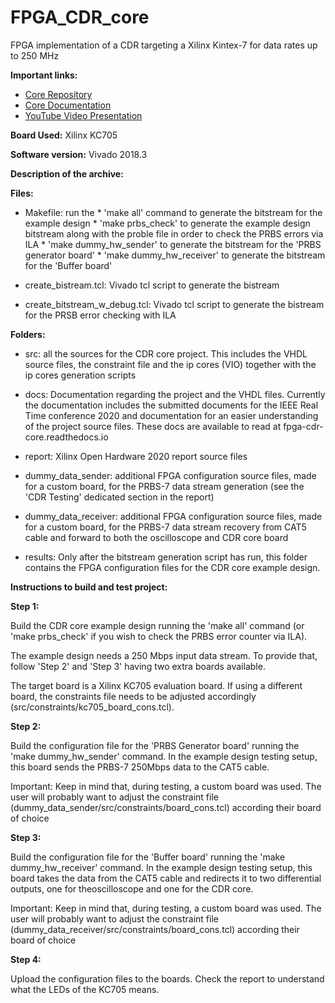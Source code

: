# FPGA_CDR_core
FPGA implementation of a CDR targeting a Xilinx Kintex-7 for data rates up to 250 MHz

**Important links:**
* [Core Repository](https://github.com/FilMarini/FPGA_CDR_core)
* [Core Documentation](https://fpga-cdr-core.readthedocs.io/en/latest/)
* [YouTube Video Presentation](https://youtu.be/oK15voQDpzQ)

**Board Used:** Xilinx KC705

**Software version:** Vivado 2018.3

**Description of the archive:**

**Files:**

* Makefile: run the * 'make all' command to generate the bitstream for the example design * 'make prbs\_check' to generate the example design bitstream along with the proble file in order to check the PRBS errors via ILA * 'make dummy\_hw\_sender' to generate the bitstream for the 'PRBS generator board' * 'make dummy\_hw\_receiver' to generate the bitstream for the 'Buffer board'
        
* create\_bistream.tcl: Vivado tcl script to generate the bistream

* create\_bitstream\_w\_debug.tcl: Vivado tcl script to generate the bistream for the PRSB error checking with ILA

**Folders:**

* src: all the sources for the CDR core project. This includes the VHDL source files, the constraint file and the ip cores (VIO) together with the ip cores generation scripts

* docs: Documentation regarding the project and the VHDL files. Currently the documentation includes the submitted documents for the IEEE Real Time conference 2020 and documentation for an easier understanding of the project source files. These docs are available to read at fpga-cdr-core.readthedocs.io 

* report: Xilinx Open Hardware 2020 report source files

* dummy\_data\_sender: additional FPGA configuration source files, made for a custom board, for the PRBS-7 data stream generation (see the 'CDR Testing' dedicated section in the report)

* dummy\_data\_receiver: additional FPGA configuration source files, made for a custom board, for the PRBS-7 data stream recovery from CAT5 cable and forward to both the oscilloscope and CDR core board

* results: Only after the bitstream generation script has run, this folder contains the FPGA configuration files for the CDR core example design.

**Instructions to build and test project:**

**Step 1:**

Build the CDR core example design running the 'make all' command (or 'make prbs\_check' if you wish to check the PRBS error counter via ILA). 

The example design needs a 250 Mbps input data stream. To provide that, follow 'Step 2' and 'Step 3' having two extra boards available.

The target board is a Xilinx KC705 evaluation board. If using a different board, the constraints file needs to be adjusted accordingly (src/constraints/kc705_board_cons.tcl).

**Step 2:**

Build the configuration file for the 'PRBS Generator board' running the 'make dummy\_hw\_sender' command. In the example design testing setup, this board sends the PRBS-7 250Mbps data to the CAT5 cable.

Important: Keep in mind that, during testing, a custom board was used. The user will probably want to adjust the constraint file (dummy\_data\_sender/src/constraints/board\_cons.tcl) according their board of choice

**Step 3:**

Build the configuration file for the 'Buffer board' running the 'make dummy_hw_receiver' command. In the example design testing setup, this board takes the data from the CAT5 cable and redirects it to two differential outputs, one for theoscilloscope and one for the CDR core.

Important: Keep in mind that, during testing, a custom board was used. The user will probably want to adjust the constraint file (dummy_data_receiver/src/constraints/board_cons.tcl) according their board of choice

**Step 4:**

Upload the configuration files to the boards. Check the report to understand what the LEDs of the KC705 means.
